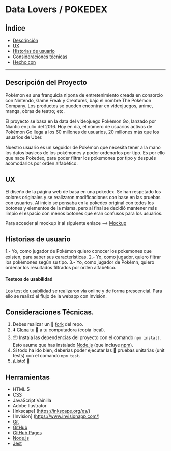# Data Lovers / POKEDEX

## Índice

- [Descripción](#descripción)
- [UX](#UX)
- [Historias de usuario](#historias-de-usuario)
- [Consideraciones técnicas](#consideraciones-técnicas)
- [Hecho con](#hecho-con)

---

## Descripción del Proyecto

Pokémon es una franquicia nipona de entretenimiento creada en consorcio con Nintendo, 
Game Freak y Creatures, bajo el nombre The Pokémon Company. Los productos se pueden
encontrar en videojuegos, anime, manga, obras de teatro; etc.

El proyecto se basa en la data del videojuego Pokémon Go, lanzado por Niantic en julio
del 2016. Hoy en día, el número de usuarios activos de Pokémon Go llega a los 60 millones 
de usuarios, 20 millones más que los usuarios de Uber. 

Nuestro usuario es un seguidor de Pokémon que necesita tener a la mano los datos básicos
de los pokémones y poder ordenarlos por tipo. Es por ello que nace Pokedex, para poder filtrar
los pokemones por tipo y después acomodarlos por orden alfabético. 

## UX

El diseño de la página web de basa en una pokedex. Se han respetado los colores originales y 
se realizaron modificaciones con base en las pruebas con usuarios. Al inicio se pensaba en 
la pokedex original con todos los botones y elementos de la misma, pero al final se decidió
mantener más limpio el espacio con menos botones que eran confusos para los usuarios. 

Para acceder al mockup ir al siguiente enlace -->  [Mockup](https://drive.google.com/file/d/1USJXkvX_mmTqnqTV-cBUz9Um-D2BwmlE/view) 

## Historias de usuario

1.- Yo, como jugador de Pokémon quiero conocer los pokemones que existen, para saber sus características. 
2.- Yo, como jugador, quiero filtrar los pokémones según su tipo.
3.- Yo, como jugador de Pokémn, quiero ordenar los resultados filtrados por orden alfabético.

#### Testeos de usabilidad

Los test de usabilidad se realizaron vía online y de forma prescencial. Para ello se realizó el flujo 
de la webapp con Invision. 

## Consideraciones Técnicas.

1. Debes realizar un :fork_and_knife:
   [fork](https://help.github.com/articles/fork-a-repo/) del repo.
2. :arrow_down: [Clona](https://help.github.com/articles/cloning-a-repository/)
   tu :fork_and_knife: a tu computadora (copia local).
3. 📦 Instala las dependencias del proyecto con el comando `npm install`. Esto
   asume que has instalado [Node.js](https://nodejs.org/) (que incluye [npm](https://docs.npmjs.com/)).
4. Si todo ha ido bien, deberías poder ejecutar las :traffic_light:
   pruebas unitarias (unit tests) con el comando `npm test`.
5. ¡Listo! :rocket:

## Herramientas
- HTML 5
- CSS 
- JavaScript Vainilla
- Adobe Ilustrator
- [Inkscape] (https://inkscape.org/es/) 
- [Invision] (https://www.invisionapp.com/) 
- [Git](https://git-scm.com/)
- [GitHub](https://github.com/)
- [GitHub Pages](https://pages.github.com/)
- [Node.js](https://nodejs.org/)
- [Jest](https://jestjs.io/)

